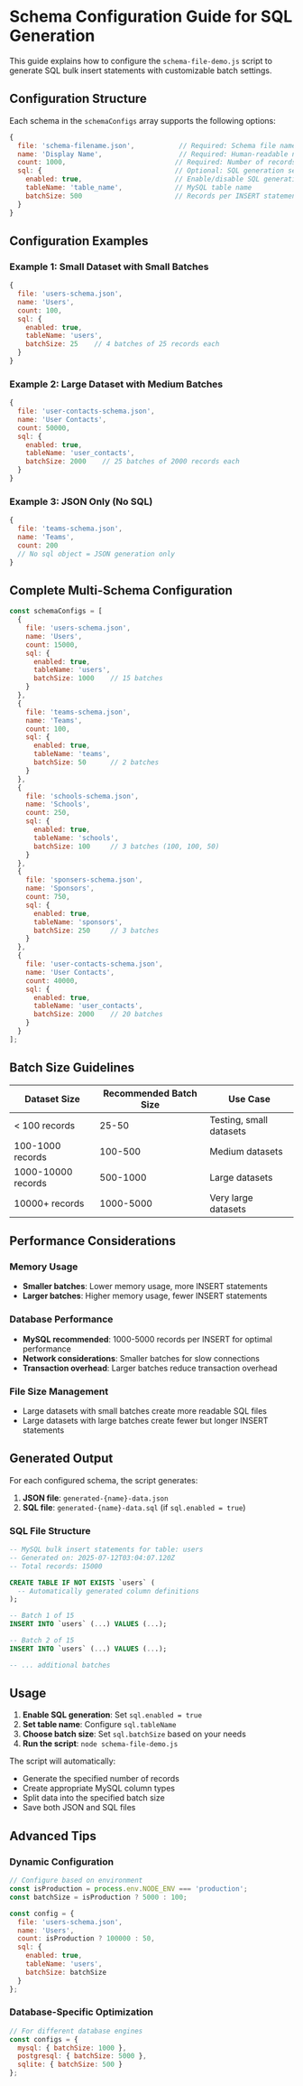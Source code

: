 # Schema Configuration Guide for SQL Generation

This guide explains how to configure the `schema-file-demo.js` script to generate SQL bulk insert statements with customizable batch settings.

## Configuration Structure

Each schema in the `schemaConfigs` array supports the following options:

```javascript
{
  file: 'schema-filename.json',           // Required: Schema file name
  name: 'Display Name',                   // Required: Human-readable name
  count: 1000,                           // Required: Number of records to generate
  sql: {                                 // Optional: SQL generation settings
    enabled: true,                       // Enable/disable SQL generation
    tableName: 'table_name',             // MySQL table name
    batchSize: 500                       // Records per INSERT statement
  }
}
```

## Configuration Examples

### Example 1: Small Dataset with Small Batches
```javascript
{
  file: 'users-schema.json',
  name: 'Users',
  count: 100,
  sql: {
    enabled: true,
    tableName: 'users',
    batchSize: 25    // 4 batches of 25 records each
  }
}
```

### Example 2: Large Dataset with Medium Batches
```javascript
{
  file: 'user-contacts-schema.json',
  name: 'User Contacts',
  count: 50000,
  sql: {
    enabled: true,
    tableName: 'user_contacts',
    batchSize: 2000    // 25 batches of 2000 records each
  }
}
```

### Example 3: JSON Only (No SQL)
```javascript
{
  file: 'teams-schema.json',
  name: 'Teams',
  count: 200
  // No sql object = JSON generation only
}
```

## Complete Multi-Schema Configuration

```javascript
const schemaConfigs = [
  {
    file: 'users-schema.json',
    name: 'Users',
    count: 15000,
    sql: {
      enabled: true,
      tableName: 'users',
      batchSize: 1000    // 15 batches
    }
  },
  {
    file: 'teams-schema.json',
    name: 'Teams',
    count: 100,
    sql: {
      enabled: true,
      tableName: 'teams',
      batchSize: 50      // 2 batches
    }
  },
  {
    file: 'schools-schema.json',
    name: 'Schools',
    count: 250,
    sql: {
      enabled: true,
      tableName: 'schools',
      batchSize: 100     // 3 batches (100, 100, 50)
    }
  },
  {
    file: 'sponsers-schema.json',
    name: 'Sponsors',
    count: 750,
    sql: {
      enabled: true,
      tableName: 'sponsors',
      batchSize: 250     // 3 batches
    }
  },
  {
    file: 'user-contacts-schema.json',
    name: 'User Contacts',
    count: 40000,
    sql: {
      enabled: true,
      tableName: 'user_contacts',
      batchSize: 2000    // 20 batches
    }
  }
];
```

## Batch Size Guidelines

| Dataset Size | Recommended Batch Size | Use Case |
|-------------|----------------------|----------|
| < 100 records | 25-50 | Testing, small datasets |
| 100-1000 records | 100-500 | Medium datasets |
| 1000-10000 records | 500-1000 | Large datasets |
| 10000+ records | 1000-5000 | Very large datasets |

## Performance Considerations

### Memory Usage
- **Smaller batches**: Lower memory usage, more INSERT statements
- **Larger batches**: Higher memory usage, fewer INSERT statements

### Database Performance
- **MySQL recommended**: 1000-5000 records per INSERT for optimal performance
- **Network considerations**: Smaller batches for slow connections
- **Transaction overhead**: Larger batches reduce transaction overhead

### File Size Management
- Large datasets with small batches create more readable SQL files
- Large datasets with large batches create fewer but longer INSERT statements

## Generated Output

For each configured schema, the script generates:

1. **JSON file**: `generated-{name}-data.json`
2. **SQL file**: `generated-{name}-data.sql` (if `sql.enabled = true`)

### SQL File Structure
```sql
-- MySQL bulk insert statements for table: users
-- Generated on: 2025-07-12T03:04:07.120Z
-- Total records: 15000

CREATE TABLE IF NOT EXISTS `users` (
  -- Automatically generated column definitions
);

-- Batch 1 of 15
INSERT INTO `users` (...) VALUES (...);

-- Batch 2 of 15
INSERT INTO `users` (...) VALUES (...);

-- ... additional batches
```

## Usage

1. **Enable SQL generation**: Set `sql.enabled = true`
2. **Set table name**: Configure `sql.tableName`
3. **Choose batch size**: Set `sql.batchSize` based on your needs
4. **Run the script**: `node schema-file-demo.js`

The script will automatically:
- Generate the specified number of records
- Create appropriate MySQL column types
- Split data into the specified batch size
- Save both JSON and SQL files

## Advanced Tips

### Dynamic Configuration
```javascript
// Configure based on environment
const isProduction = process.env.NODE_ENV === 'production';
const batchSize = isProduction ? 5000 : 100;

const config = {
  file: 'users-schema.json',
  name: 'Users',
  count: isProduction ? 100000 : 50,
  sql: {
    enabled: true,
    tableName: 'users',
    batchSize: batchSize
  }
};
```

### Database-Specific Optimization
```javascript
// For different database engines
const configs = {
  mysql: { batchSize: 1000 },
  postgresql: { batchSize: 5000 },
  sqlite: { batchSize: 500 }
};
```
